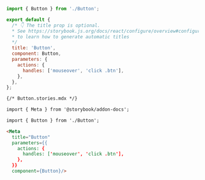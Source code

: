 ```js filename="Button.stories.js|jsx|ts|tsx" renderer="common" language="js"
import { Button } from './Button';

export default {
  /* 👇 The title prop is optional.
  * See https://storybook.js.org/docs/react/configure/overview#configure-story-loading
  * to learn how to generate automatic titles
  */
  title: 'Button',
  component: Button,
  parameters: {
    actions: {
      handles: ['mouseover', 'click .btn'],
    },
  },
};
```
```md renderer="common" language="mdx"
{/* Button.stories.mdx */}

import { Meta } from '@storybook/addon-docs';

import { Button } from './Button';

<Meta 
  title="Button"
  parameters={{
    actions: {
      handles: ['mouseover', 'click .btn'],
    },
  }} 
  component={Button}/>
```
